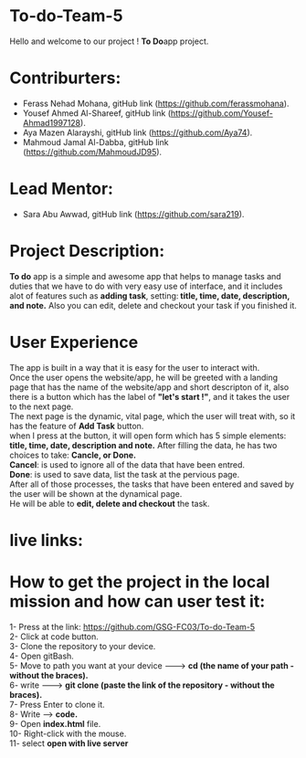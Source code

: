 # To-do-Team-5
Hello and welcome to our project !
<b>To Do</b>app project.


# Contriburters:
- Ferass Nehad Mohana, gitHub link (https://github.com/ferassmohana).
- Yousef Ahmed Al-Shareef, gitHub link (https://github.com/Yousef-Ahmad1997128).
- Aya Mazen Alarayshi, gitHub link (https://github.com/Aya74).
- Mahmoud Jamal Al-Dabba, gitHub link (https://github.com/MahmoudJD95).



# Lead Mentor: 
- Sara Abu Awwad, gitHub link (https://github.com/sara219).



# Project Description:
<b>To do</b> app is a simple and awesome app that helps to manage tasks and duties that we have to do with very easy use of  interface, and it includes alot of features such as <b>adding task</b>, setting:<b> title, time, date, description, and note.</b>
Also you can edit, delete and checkout your task if you finished it.



# User Experience‏
The app is built in a way that it is easy for the user to interact with.<br>
Once the user opens the website/app, he will be greeted with a landing page that has the name of the website/app and short descripton of it, also there is a button which has the label of <b>"let's start !"</b>, and it takes the user to the next page.<br>
The next page is the dynamic, vital page, which the user will treat with, so it has the feature of <b>Add Task</b> button.<br>
when I press at the button, it will open form which has 5 simple elements: <b>title, time, date, description and note.</b>
After filling the data, he has two choices to take: <b>Cancle, or Done.</b> <br>
<b>Cancel</b>: is used to ignore all of the data that have been entred.<br>
<b>Done</b>: is used to save data, list the task at the pervious page.<br>
After all of those processes, the tasks that have been entered and saved by the user will be shown at the dynamical page.<br>
He will be able to <b>edit, delete and checkout</b> the task.‏


# live links:
# How to get the project in the local mission and how can user test it:
1- Press at the link: https://github.com/GSG-FC03/To-do-Team-5 <br>
2- Click at code button.<br>
3- Clone the repository‏ to your device.<br>
4- Open gitBash.<br>
5- Move to path you want at your device --->    <b>cd (the name of your path - without the braces).</b> <br>
6- write ---> <b>git clone (paste the link of the repository - without the braces).</b> <br>
7- Press Enter to clone it.<br>
8- Write --> <b>code.</b> <br>
9- Open <b>index.html</b> file. <br>
10- Right-click with the mouse. <br>
11- select <b>open with live server</b> <br>
